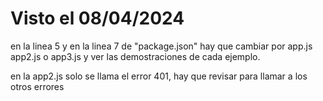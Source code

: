 # Visto el 08/04/2024

en la linea 5 y en la linea 7 de "package.json" hay que cambiar por app.js app2.js o app3.js y ver las demostraciones de cada ejemplo.

en la app2.js solo se llama el error 401, hay que revisar para llamar a los otros errores
